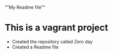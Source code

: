 ""My Readme file""
# This is a vagrant project
* Created the repository called Zero day
* Created a Readme file
